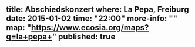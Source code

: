 title: Abschiedskonzert
where: La Pepa, Freiburg  
date: 2015-01-02
time: "22:00"
more-info: ""
map: "https://www.ecosia.org/maps?q=la+pepa+"
published: true
---
